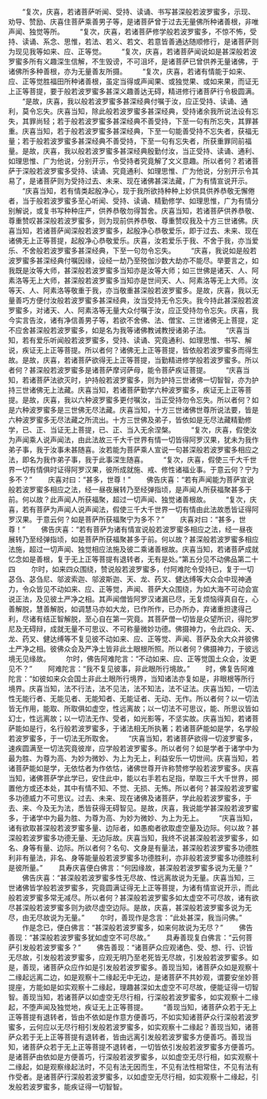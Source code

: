 <!-- { "loadSidebar": true } -->
　　“复次，庆喜，若诸菩萨听闻、受持、读诵、书写甚深般若波罗蜜多，示现、劝导、赞励、庆喜住菩萨乘善男子等，是诸菩萨曾于过去无量佛所种诸善根，非唯声闻、独觉等所。
　　“复次，庆喜，若诸菩萨修学般若波罗蜜多，不惊不怖，受持、读诵、系念、思惟，若法、若义、若文、若意皆善通达随顺修行，是诸菩萨则为现见我等如来、应、正等觉。
　　“复次，庆喜，若诸菩萨闻说如是甚深般若波罗蜜多所有义趣深生信解，不生毁谤，不可沮坏，是诸菩萨已曾供养无量诸佛，于诸佛所多种善根，亦为无量善友所摄。
　　“复次，庆喜，若诸有情能于如来、应、正等觉胜福田所种诸善根，虽定当得或声闻果、或独觉果、或如来果，而证无上正等菩提，要于般若波罗蜜多甚深义趣善达无碍，精进修行诸菩萨行令极圆满。
　　“是故，庆喜，我以般若波罗蜜多甚深经典付嘱于汝，应正受持、读诵、通利，莫令忘失。庆喜当知，除此般若波罗蜜多甚深经典，受持诸余我所说法设有忘失，其罪尚轻；若于般若波罗蜜多甚深经典不善受持，下至一句有所忘失，其罪甚重。庆喜当知，若于般若波罗蜜多甚深经典，下至一句能善受持不忘失者，获福无量；若于般若波罗蜜多甚深经典不善受持，下至一句有忘失者，所获重罪同前福量。是故，庆喜，我以般若波罗蜜多甚深经典殷勤付汝，当正受持、读诵、通利、如理思惟、广为他说，分别开示，令受持者究竟解了文义意趣。所以者何？若诸菩萨于深般若波罗蜜多受持、读诵、究竟通利、如理思惟、广为他说，分别开示令其易了，是诸菩萨则为受持过去、未来、现在诸佛甚深法藏，广为有情宣说开示。
　　“庆喜当知，若有情类起殷净心，现于我所欲持种种上妙供具供养恭敬无懈倦者，当于般若波罗蜜多至心听闻、受持、读诵、精勤修学、如理思惟，广为有情分别解说，或复书写种种庄严，供养恭敬勿得暂舍。庆喜当知，若诸菩萨供养恭敬、尊重赞叹甚深般若波罗蜜多，则为现前供养恭敬、尊重赞叹我及十方三世诸佛。庆喜当知，若诸菩萨闻深般若波罗蜜多，起殷净心恭敬爱乐，即于过去、未来、现在诸佛无上正等菩提，起殷净心恭敬爱乐。庆喜，汝若爱乐于我、不舍于我，亦当爱乐、不舍般若波罗蜜多甚深经典，下至一句勿令忘失。
　　“庆喜，我说如是般若波罗蜜多甚深经典付嘱因缘，设经一劫乃至殑伽沙数大劫亦不能尽。举要言之，如我既是汝等大师，甚深般若波罗蜜多当知亦是汝等大师；如三世佛是诸天、人、阿素洛等无上大师，甚深般若波罗蜜多当知亦是世间天、人、阿素洛等无上大师。汝等天、人、阿素洛等敬重于我，亦当敬重甚深般若波罗蜜多。是故，庆喜，我以无量善巧方便付汝般若波罗蜜多甚深经典，汝当受持无令忘失。我今持此甚深般若波罗蜜多，对诸天、人、阿素洛等无量大众付嘱于汝，应正受持勿令忘失。庆喜，我今实言告汝，诸有净信善男子等，若欲不舍佛、法、僧宝、三世诸佛无上菩提，定不应舍甚深般若波罗蜜多，如是名为我等诸佛教诫教授诸弟子法。
　　“庆喜当知，若有爱乐听闻般若波罗蜜多，受持、读诵、究竟通利、如理思惟、书写、解说，疾证无上正等菩提。所以者何？诸佛无上正等菩提，皆依般若波罗蜜多而得生故。是故，庆喜，若诸菩萨欲得无上正等菩提，当勤精进修学般若波罗蜜多。所以者何？甚深般若波罗蜜多是诸菩萨摩诃萨母，能令菩萨疾证菩提。
　　“庆喜当知，若诸菩萨法欲灭时，护持般若波罗蜜多，则为护持三世诸佛一切智智，亦为护持三世诸佛无上法藏。庆喜当知，若诸菩萨勤学六种波罗蜜多，疾证无上正等菩提。是故，庆喜，我以六种波罗蜜多更付嘱汝，当正受持勿令忘失。所以者何？如是六种波罗蜜多是三世佛无尽法藏。庆喜当知，十方三世诸佛世尊所说法要，皆是六种波罗蜜多无尽法藏之所流出。十方三世佛及弟子，皆依如是无尽法藏精勤修学，已、正、当证无上菩提，已、正、当入无余涅槃。
　　“复次，庆喜，假使汝为声闻乘人说声闻法，由此法故三千大千世界有情一切皆得阿罗汉果，犹未为我作弟子事，我于汝事未甚随喜。汝若能为菩萨乘人宣说一句甚深般若波罗蜜多相应之法，即名为我作弟子事，我于此事深生随喜。
　　“复次，庆喜，假使三千大千世界一切有情俱时证得阿罗汉果，彼所成就施、戒、修性诸福业事。于意云何？宁为多不？”
　　庆喜对曰：“甚多，世尊！”
　　佛告庆喜：“若有声闻能为菩萨宣说般若波罗蜜多相应之法，经一昼夜展转乃至经弹指顷，是声闻人所获福聚甚多于前。何以故？此声闻人所获福聚，超过一切声闻、独觉诸善根故。
　　“复次，庆喜，若有菩萨为声闻人说声闻法，假使三千大千世界一切有情由此法故悉皆证得阿罗汉果。于意云何？如是菩萨所获福聚宁为多不？”
　　庆喜对曰：“甚多，世尊！”
　　佛告庆喜：“若有菩萨为诸有情宣说般若波罗蜜多相应之法，经一昼夜展转乃至经弹指顷，如是菩萨所获福聚甚多于前。何以故？甚深般若波罗蜜多相应法施，超过一切声闻、独觉相应法施及彼二乘诸善根故。庆喜当知，若诸菩萨成就忆念如是善根，复于无上正等菩提有退转者，无有是处。”第五分见不动佛品第二十四
　　尔时，如来四众围绕，赞说般若波罗蜜多，付阿难陀令受持已，复于一切苾刍、苾刍尼、邬波索迦、邬波斯迦、天、龙、药叉、健达缚等大众会中现神通力，令众皆见不动如来、应、正等觉，声闻、菩萨大众围绕，为如大海不可动会宣说正法，及见彼土严净之相。其声闻僧皆阿罗汉诸漏已尽，无复烦恼得真自在，心善解脱，慧善解脱，如调慧马亦如大龙，已作所作，已办所办，弃诸重担逮得己利，尽诸有结正智解脱，至心自在第一究竟。其菩萨僧一切皆是众望所识，得陀罗尼及无碍辩，成就无量不可思议、不可称量微妙功德。佛摄神力，令此四众、天、龙、药叉、健达缚等不复见彼不动如来、应、正等觉、声闻、菩萨及余大众并彼佛土严净之相。彼佛众会及严净土皆非此土眼根所照。所以者何？佛摄神力，于彼远境无见缘故。
　　尔时，佛告阿难陀言：“不动如来、应、正等觉国土众会，汝更见不？”
　　阿难陀言：“我不复见彼事，非此眼所行境故。”
　　时，佛复告阿难陀言：“如彼如来众会国土非此土眼所行境界，当知诸法亦复如是，非眼根等所行境界。庆喜当知，法不行法，法不见法，法不知法，法不证法。庆喜当知，一切法性无能行者、无能见者、无能知者、无能证者、无动、无作。所以者何？以一切法皆无作用，能取、所取俱如虚空，性远离故；以一切法不可思议，能、所思议皆如幻士，性远离故；以一切法无作、受者，如光影等，不坚实故。庆喜当知，若诸菩萨能如是行，名行般若波罗蜜多，于诸法相无所执著；若诸菩萨能如是学，名学般若波罗蜜多，于一切法无所取舍。
　　“庆喜当知，若诸菩萨欲得一切波罗蜜多，速疾圆满至一切法究竟彼岸，应学般若波罗蜜多。所以者何？如是学者于诸学中为最为胜、为尊为高、为妙为微妙、为上为无上，利益安乐一切世间。庆喜当知，若诸菩萨能如是学，无依怙者为作依怙，诸佛世尊开许称赞修学般若波罗蜜多。庆喜当知，诸佛菩萨学此学已，安住此中，能以右手若右足指，举取三千大千世界，掷置他方或还本处，其中有情不知、不觉、无损、无怖。所以者何？甚深般若波罗蜜多功德威力不可思议。过去、未来、现在诸佛及诸菩萨，学此般若波罗蜜多，于去、来、今及无为法，悉皆获得无碍智见。是故，庆喜，我说能学甚深般若波罗蜜多，于诸学中为最为胜、为尊为高、为妙为微妙、为上为无上。
　　“庆喜当知，诸有欲取甚深般若波罗蜜多量、边际者，如愚痴者欲取虚空量及边际。何以故？甚深般若波罗蜜多功德无量、无边际故。庆喜当知，我终不说甚深般若波罗蜜多，如名、身等有量、边际。所以者何？名句、文身是有量法，甚深般若波罗蜜多功德胜利非有量法，非名、身等能量般若波罗蜜多功德胜利，亦非般若波罗蜜多功德胜利是彼所量。”
　　具寿庆喜便白佛言：“何因缘故，甚深般若波罗蜜多说为无量？”
　　佛告庆喜：“甚深般若波罗蜜多性无尽故、性远离故说为无量。庆喜当知，三世诸佛皆学般若波罗蜜多，究竟圆满证得无上正等菩提，为诸有情宣说开示，而此般若波罗蜜多常无减尽。所以者何？甚深般若波罗蜜多如太虚空不可尽故，诸有欲尽甚深般若波罗蜜多则为欲尽虚空边际。是故，庆喜，甚深般若波罗蜜多说为无尽，由无尽故说为无量。”
　　尔时，善现作是念言：“此处甚深，我当问佛。”
　　作是念已，便白佛言：“甚深般若波罗蜜多，如来何故说为无尽？”
　　佛告善现：“甚深般若波罗蜜多犹如虚空不可尽故。”
　　具寿善现复白佛言：“云何菩萨引发般若波罗蜜多？”
　　佛告善现：“诸菩萨众应观诸色、受、想、行、识皆无尽故，引发般若波罗蜜多，应观无明乃至老死皆无尽故，引发般若波罗蜜多。如是，善现，诸菩萨众应作如是引发般若波罗蜜多。善现当知，诸菩萨众如是观察十二缘起远离二边，如是观察十二缘起无中无边，是诸菩萨不共妙观，谓要安坐妙菩提座，方能如是如实观察十二缘起，理趣甚深如太虚空不可尽故，便能证得一切智智。善现当知，若诸菩萨以如虚空无尽行相，行深般若波罗蜜多，如实观察十二缘起，不堕声闻及独觉地，疾证无上正等菩提。
　　“善现当知，诸菩萨众若于无上正等菩提有退转者，皆由不依如是作意方便善巧，不如实知诸菩萨众行深般若波罗蜜多，云何应以无尽行相引发般若波罗蜜多，如实观察十二缘起？善现当知，诸菩萨众若于无上正等菩提有退转者，皆由远离引发般若波罗蜜多方便善巧。善现当知，诸菩萨众若于无上正等菩提不退转者，一切皆依引发般若波罗蜜多方便善巧。是诸菩萨由依如是方便善巧，行深般若波罗蜜多，以如虚空无尽行相，如实观察十二缘起，如是观察缘起法时，不见有法无因而生，不见有法性相常住，不见有法有作受者。是诸菩萨行深般若波罗蜜多，以如虚空无尽行相，如实观察十二缘起，引发般若波罗蜜多，能疾证得一切智智。
